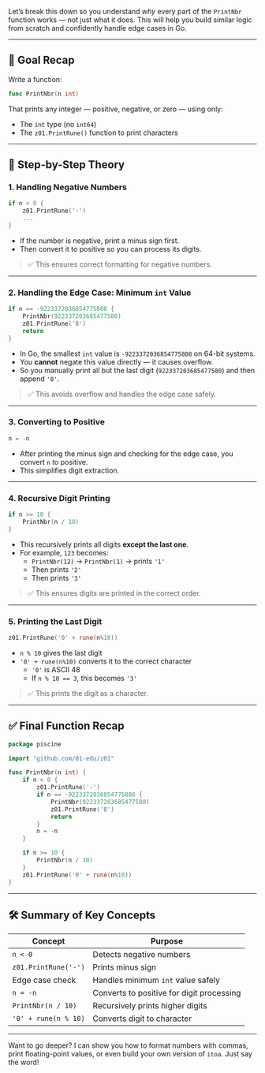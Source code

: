 Let’s break this down so you understand *why* every part of the `PrintNbr` function works — not just what it does. This will help you build similar logic from scratch and confidently handle edge cases in Go.

---

## 🎯 Goal Recap

Write a function:
```go
func PrintNbr(n int)
```
That prints any integer — positive, negative, or zero — using only:
- The `int` type (no `int64`)
- The `z01.PrintRune()` function to print characters

---

## 🧠 Step-by-Step Theory

### 1. **Handling Negative Numbers**
```go
if n < 0 {
	z01.PrintRune('-')
	...
}
```

- If the number is negative, print a minus sign first.
- Then convert it to positive so you can process its digits.

> ✅ This ensures correct formatting for negative numbers.

---

### 2. **Handling the Edge Case: Minimum `int` Value**
```go
if n == -9223372036854775808 {
	PrintNbr(922337203685477580)
	z01.PrintRune('8')
	return
}
```

- In Go, the smallest `int` value is `-9223372036854775808` on 64-bit systems.
- You **cannot** negate this value directly — it causes overflow.
- So you manually print all but the last digit (`922337203685477580`) and then append `'8'`.

> ✅ This avoids overflow and handles the edge case safely.

---

### 3. **Converting to Positive**
```go
n = -n
```

- After printing the minus sign and checking for the edge case, you convert `n` to positive.
- This simplifies digit extraction.

---

### 4. **Recursive Digit Printing**
```go
if n >= 10 {
	PrintNbr(n / 10)
}
```

- This recursively prints all digits **except the last one**.
- For example, `123` becomes:
  - `PrintNbr(12)` → `PrintNbr(1)` → prints `'1'`
  - Then prints `'2'`
  - Then prints `'3'`

> ✅ This ensures digits are printed in the correct order.

---

### 5. **Printing the Last Digit**
```go
z01.PrintRune('0' + rune(n%10))
```

- `n % 10` gives the last digit
- `'0' + rune(n%10)` converts it to the correct character
  - `'0'` is ASCII 48
  - If `n % 10 == 3`, this becomes `'3'`

> ✅ This prints the digit as a character.

---

## ✅ Final Function Recap

```go
package piscine

import "github.com/01-edu/z01"

func PrintNbr(n int) {
	if n < 0 {
		z01.PrintRune('-')
		if n == -9223372036854775808 {
			PrintNbr(922337203685477580)
			z01.PrintRune('8')
			return
		}
		n = -n
	}

	if n >= 10 {
		PrintNbr(n / 10)
	}
	z01.PrintRune('0' + rune(n%10))
}
```

---

## 🛠️ Summary of Key Concepts

| Concept | Purpose |
|--------|---------|
| `n < 0` | Detects negative numbers |
| `z01.PrintRune('-')` | Prints minus sign |
| Edge case check | Handles minimum `int` value safely |
| `n = -n` | Converts to positive for digit processing |
| `PrintNbr(n / 10)` | Recursively prints higher digits |
| `'0' + rune(n % 10)` | Converts digit to character |

---

Want to go deeper? I can show you how to format numbers with commas, print floating-point values, or even build your own version of `itoa`. Just say the word!
